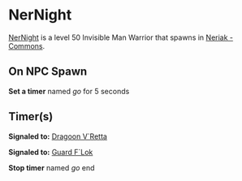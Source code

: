 # NerNight



[NerNight](/npc/41118) is a level 50 Invisible Man Warrior that spawns in [Neriak - Commons](/zone/41).



## On NPC Spawn

**Set a timer** named *go* for 5 seconds


## Timer(s)

**Signaled to:**  [Dragoon V\`Retta](/npc/41079)

**Signaled to:**  [Guard F\`Lok](/npc/41080)

**Stop timer** named *go*
end